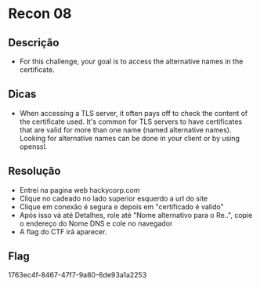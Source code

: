 # Recon 08

## Descrição
* For this challenge, your goal is to access the alternative names in the certificate.

## Dicas
* When accessing a TLS server, it often pays off to check the content of the certificate used. It's common for TLS servers to have certificates that are valid for more than one name (named alternative names). Looking for alternative names can be done in your client or by using openssl.

## Resolução
* Entrei na pagina web hackycorp.com
* Clique no cadeado no lado superior esquerdo a url do site
* Clique em conexão é segura e depois em "certificado é valido"
* Após isso vá até Detalhes, role até "Nome alternativo para o Re..", copie o endereço do Nome DNS e cole no navegador
* A flag do CTF irá aparecer.
 
## Flag
1763ec4f-8467-47f7-9a80-6de93a1a2253


